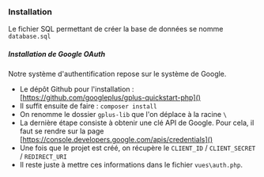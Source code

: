 ### Installation

Le fichier SQL permettant de créer la base de données se nomme `database.sql`

##### Installation de Google OAuth

Notre système d'authentification repose sur le système de Google.

- Le dépôt Github pour l'installation :  [https://github.com/googleplus/gplus-quickstart-php]()
- Il suffit ensuite de faire : `composer install`
- On renomme le dossier `gplus-lib` que l'on déplace à la racine `\`
- La dernière étape consiste à obtenir une clé API de Google. Pour cela, il faut se rendre sur la page [https://console.developers.google.com/apis/credentials]()
- Une fois que le projet est créé, on récupère le `CLIENT_ID` / `CLIENT_SECRET` / `REDIRECT_URI`
- Il reste juste à mettre ces informations dans le fichier `vues\auth.php`.
